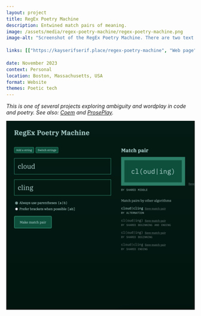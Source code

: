 ```yaml
---
layout: project
title: RegEx Poetry Machine
description: Entwined match pairs of meaning.
image: /assets/media/regex-poetry-machine/regex-poetry-machine.png
image-alt: "Screenshot of the RegEx Poetry Machine. There are two text inputs that contain the words “cloud” and “cling”. The match pair that results is the RegEx pattern, `cl(oud|ing)`."

links: [["https://kayserifserif.place/regex-poetry-machine", "Web page"]]

date: November 2023
context: Personal
location: Boston, Massachusetts, USA
format: Website
themes: Poetic tech
---
```


*This is one of several projects exploring ambiguity and wordplay in code and poetry. See also: [Coem](/work/coem/) and [ProsePlay](/work/proseplay/).*

<div class="gallery">
  <img class="size-m" src="/assets/media/regex-poetry-machine/regex-poetry-machine.png" alt="Screenshot of the RegEx Poetry Machine. There are two text inputs that contain the words “cloud” and “cling”. The match pair that results is the RegEx pattern, `cl(oud|ing)`.">
</div>
